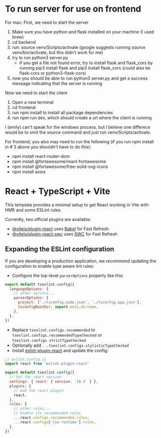 # To run server for use on frontend
For mac:
  First, we need to start the server
  1. Make sure you have python and flask installed on your machine (I used brew)
  2. cd backend
  3. run: source venv/Scripts/activate (google suggests running source venv/bin/activate, but this didn't work for me)
  4. try to run python3 server.py
        - if you get a file not found error, try to install flask and flask_cors by running pip3 install flask and pip3 install flask_cors (could also be flask-cors or python3-flask-cors)
  5. now you should be able to run python3 server.py and get a success message indicating that the server is running

  
  Now we need to start the client
  1. Open a new terminal
  2. cd frontend
  3. run npm install to install all package dependencies
  4. run npm run dev, which should create a url where the client is running


I (emily) can't speak for the windows process, but I believe one differece would be to omit the source command and just run venv/Scripts/activate. 

For frontend, you also may need to run the following (if you run npm install in # 3 above you shouldn't have to do this):
- npm install react-router-dom
- npm install @fortawesome/react-fontawesome
- npm install @fortawesome/free-solid-svg-icons
- npm install axios











# React + TypeScript + Vite

This template provides a minimal setup to get React working in Vite with HMR and some ESLint rules.

Currently, two official plugins are available:

- [@vitejs/plugin-react](https://github.com/vitejs/vite-plugin-react/blob/main/packages/plugin-react/README.md) uses [Babel](https://babeljs.io/) for Fast Refresh
- [@vitejs/plugin-react-swc](https://github.com/vitejs/vite-plugin-react-swc) uses [SWC](https://swc.rs/) for Fast Refresh

## Expanding the ESLint configuration

If you are developing a production application, we recommend updating the configuration to enable type aware lint rules:

- Configure the top-level `parserOptions` property like this:

```js
export default tseslint.config({
  languageOptions: {
    // other options...
    parserOptions: {
      project: ['./tsconfig.node.json', './tsconfig.app.json'],
      tsconfigRootDir: import.meta.dirname,
    },
  },
})
```

- Replace `tseslint.configs.recommended` to `tseslint.configs.recommendedTypeChecked` or `tseslint.configs.strictTypeChecked`
- Optionally add `...tseslint.configs.stylisticTypeChecked`
- Install [eslint-plugin-react](https://github.com/jsx-eslint/eslint-plugin-react) and update the config:

```js
// eslint.config.js
import react from 'eslint-plugin-react'

export default tseslint.config({
  // Set the react version
  settings: { react: { version: '18.3' } },
  plugins: {
    // Add the react plugin
    react,
  },
  rules: {
    // other rules...
    // Enable its recommended rules
    ...react.configs.recommended.rules,
    ...react.configs['jsx-runtime'].rules,
  },
})
```
